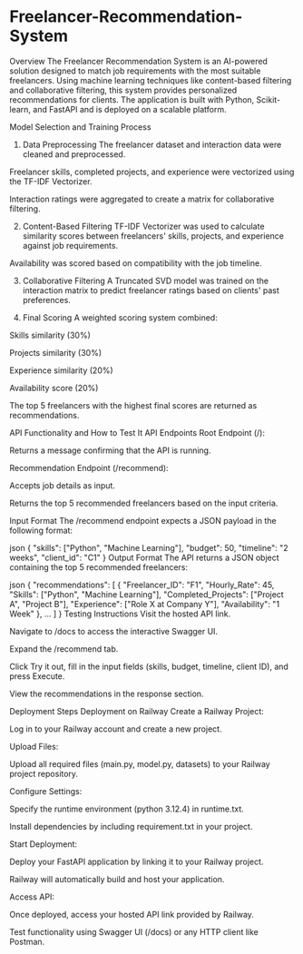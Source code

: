 # Freelancer-Recommendation-System
Overview
The Freelancer Recommendation System is an AI-powered solution designed to match job requirements with the most suitable freelancers. Using machine learning techniques like content-based filtering and collaborative filtering, this system provides personalized recommendations for clients. The application is built with Python, Scikit-learn, and FastAPI and is deployed on a scalable platform.

Model Selection and Training Process
1. Data Preprocessing
The freelancer dataset and interaction data were cleaned and preprocessed.

Freelancer skills, completed projects, and experience were vectorized using the TF-IDF Vectorizer.

Interaction ratings were aggregated to create a matrix for collaborative filtering.

2. Content-Based Filtering
TF-IDF Vectorizer was used to calculate similarity scores between freelancers' skills, projects, and experience against job requirements.

Availability was scored based on compatibility with the job timeline.

3. Collaborative Filtering
A Truncated SVD model was trained on the interaction matrix to predict freelancer ratings based on clients' past preferences.

4. Final Scoring
A weighted scoring system combined:

Skills similarity (30%)

Projects similarity (30%)

Experience similarity (20%)

Availability score (20%)

The top 5 freelancers with the highest final scores are returned as recommendations.

API Functionality and How to Test It
API Endpoints
Root Endpoint (/):

Returns a message confirming that the API is running.

Recommendation Endpoint (/recommend):

Accepts job details as input.

Returns the top 5 recommended freelancers based on the input criteria.

Input Format
The /recommend endpoint expects a JSON payload in the following format:

json
{
  "skills": ["Python", "Machine Learning"],
  "budget": 50,
  "timeline": "2 weeks",
  "client_id": "C1"
}
Output Format
The API returns a JSON object containing the top 5 recommended freelancers:

json
{
  "recommendations": [
    {
      "Freelancer_ID": "F1",
      "Hourly_Rate": 45,
      "Skills": ["Python", "Machine Learning"],
      "Completed_Projects": ["Project A", "Project B"],
      "Experience": ["Role X at Company Y"],
      "Availability": "1 Week"
    },
    ...
  ]
}
Testing Instructions
Visit the hosted API link.

Navigate to /docs to access the interactive Swagger UI.

Expand the /recommend tab.

Click Try it out, fill in the input fields (skills, budget, timeline, client ID), and press Execute.

View the recommendations in the response section.

Deployment Steps
Deployment on Railway
Create a Railway Project:

Log in to your Railway account and create a new project.

Upload Files:

Upload all required files (main.py, model.py, datasets) to your Railway project repository.

Configure Settings:

Specify the runtime environment (python 3.12.4) in runtime.txt.

Install dependencies by including requirement.txt in your project.

Start Deployment:

Deploy your FastAPI application by linking it to your Railway project.

Railway will automatically build and host your application.

Access API:

Once deployed, access your hosted API link provided by Railway.

Test functionality using Swagger UI (/docs) or any HTTP client like Postman.
